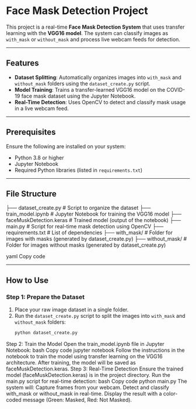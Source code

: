 # Face Mask Detection Project

This project is a real-time **Face Mask Detection System** that uses transfer learning with the **VGG16 model**. The system can classify images as `with_mask` or `without_mask` and process live webcam feeds for detection.

---

## Features

- **Dataset Splitting**: Automatically organizes images into `with_mask` and `without_mask` folders using the `dataset_create.py` script.
- **Model Training**: Trains a transfer-learned VGG16 model on the COVID-19 face mask dataset using the Jupyter Notebook.
- **Real-Time Detection**: Uses OpenCV to detect and classify mask usage in a live webcam feed.

---

## Prerequisites

Ensure the following are installed on your system:
- Python 3.8 or higher
- Jupyter Notebook
- Required Python libraries (listed in `requirements.txt`)

---

## File Structure

├── dataset_create.py # Script to organize the dataset ├── train_model.ipynb # Jupyter Notebook for training the VGG16 model ├── faceMuskDetection.keras # Trained model (output of the notebook) ├── main.py # Script for real-time mask detection using OpenCV ├── requirements.txt # List of dependencies ├── with_mask/ # Folder for images with masks (generated by dataset_create.py) ├── without_mask/ # Folder for images without masks (generated by dataset_create.py)

yaml
Copy code

---

## How to Use

### Step 1: Prepare the Dataset

1. Place your raw image dataset in a single folder.
2. Run the `dataset_create.py` script to split the images into `with_mask` and `without_mask` folders:
   ```bash
   python dataset_create.py
Step 2: Train the Model
Open the train_model.ipynb file in Jupyter Notebook:
bash
Copy code
jupyter notebook
Follow the instructions in the notebook to train the model using transfer learning on the VGG16 architecture.
After training, the model will be saved as faceMuskDetection.keras.
Step 3: Real-Time Detection
Ensure the trained model (faceMuskDetection.keras) is in the project directory.
Run the main.py script for real-time detection:
bash
Copy code
python main.py
The system will:
Capture frames from your webcam.
Detect and classify with_mask or without_mask in real-time.
Display the result with a color-coded message (Green: Masked, Red: Not Masked).

